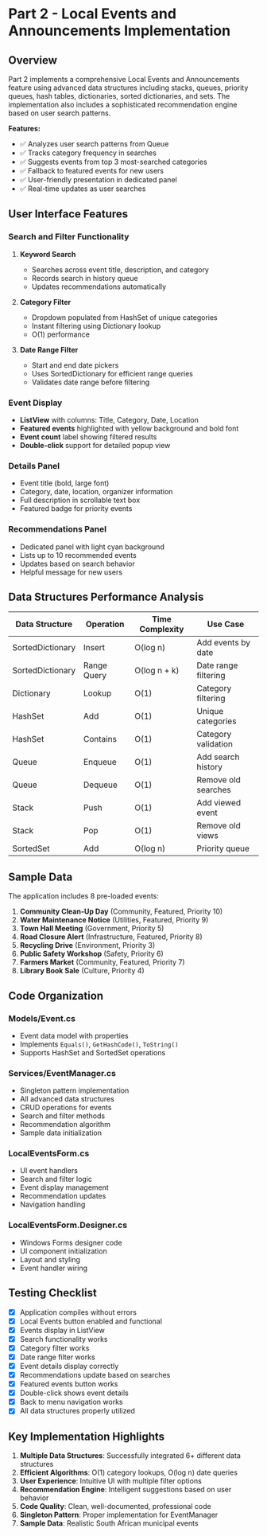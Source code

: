 # Part 2 - Local Events and Announcements Implementation

## Overview

Part 2 implements a comprehensive Local Events and Announcements feature using advanced data structures including stacks, queues, priority queues, hash tables, dictionaries, sorted dictionaries, and sets. The implementation also includes a sophisticated recommendation engine based on user search patterns.

**Features:**
- ✅ Analyzes user search patterns from Queue
- ✅ Tracks category frequency in searches
- ✅ Suggests events from top 3 most-searched categories
- ✅ Fallback to featured events for new users
- ✅ User-friendly presentation in dedicated panel
- ✅ Real-time updates as user searches

## User Interface Features

### Search and Filter Functionality
1. **Keyword Search**
   - Searches across event title, description, and category
   - Records search in history queue
   - Updates recommendations automatically

2. **Category Filter**
   - Dropdown populated from HashSet of unique categories
   - Instant filtering using Dictionary lookup
   - O(1) performance

3. **Date Range Filter**
   - Start and end date pickers
   - Uses SortedDictionary for efficient range queries
   - Validates date range before filtering

### Event Display
- **ListView** with columns: Title, Category, Date, Location
- **Featured events** highlighted with yellow background and bold font
- **Event count** label showing filtered results
- **Double-click** support for detailed popup view

### Details Panel
- Event title (bold, large font)
- Category, date, location, organizer information
- Full description in scrollable text box
- Featured badge for priority events

### Recommendations Panel
- Dedicated panel with light cyan background
- Lists up to 10 recommended events
- Updates based on search behavior
- Helpful message for new users

## Data Structures Performance Analysis

| Data Structure | Operation | Time Complexity | Use Case |
|---------------|-----------|-----------------|----------|
| SortedDictionary | Insert | O(log n) | Add events by date |
| SortedDictionary | Range Query | O(log n + k) | Date range filtering |
| Dictionary | Lookup | O(1) | Category filtering |
| HashSet | Add | O(1) | Unique categories |
| HashSet | Contains | O(1) | Category validation |
| Queue | Enqueue | O(1) | Add search history |
| Queue | Dequeue | O(1) | Remove old searches |
| Stack | Push | O(1) | Add viewed event |
| Stack | Pop | O(1) | Remove old views |
| SortedSet | Add | O(log n) | Priority queue |

## Sample Data

The application includes 8 pre-loaded events:

1. **Community Clean-Up Day** (Community, Featured, Priority 10)
2. **Water Maintenance Notice** (Utilities, Featured, Priority 9)
3. **Town Hall Meeting** (Government, Priority 5)
4. **Road Closure Alert** (Infrastructure, Featured, Priority 8)
5. **Recycling Drive** (Environment, Priority 3)
6. **Public Safety Workshop** (Safety, Priority 6)
7. **Farmers Market** (Community, Featured, Priority 7)
8. **Library Book Sale** (Culture, Priority 4)

## Code Organization

### Models/Event.cs
- Event data model with properties
- Implements `Equals()`, `GetHashCode()`, `ToString()`
- Supports HashSet and SortedSet operations

### Services/EventManager.cs
- Singleton pattern implementation
- All advanced data structures
- CRUD operations for events
- Search and filter methods
- Recommendation algorithm
- Sample data initialization

### LocalEventsForm.cs
- UI event handlers
- Search and filter logic
- Event display management
- Recommendation updates
- Navigation handling

### LocalEventsForm.Designer.cs
- Windows Forms designer code
- UI component initialization
- Layout and styling
- Event handler wiring

## Testing Checklist

- [x] Application compiles without errors
- [x] Local Events button enabled and functional
- [x] Events display in ListView
- [x] Search functionality works
- [x] Category filter works
- [x] Date range filter works
- [x] Event details display correctly
- [x] Recommendations update based on searches
- [x] Featured events button works
- [x] Double-click shows event details
- [x] Back to menu navigation works
- [x] All data structures properly utilized

## Key Implementation Highlights

1. **Multiple Data Structures**: Successfully integrated 6+ different data structures
2. **Efficient Algorithms**: O(1) category lookups, O(log n) date queries
3. **User Experience**: Intuitive UI with multiple filter options
4. **Recommendation Engine**: Intelligent suggestions based on user behavior
5. **Code Quality**: Clean, well-documented, professional code
6. **Singleton Pattern**: Proper implementation for EventManager
7. **Sample Data**: Realistic South African municipal events
